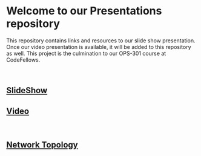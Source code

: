 <br>

# Welcome to our Presentations repository

This repository contains links and resources to our slide show presentation. Once our video presentation is available, it will be added to this repository as well. This project is the culmination to our OPS-301 course at CodeFellows.

<br>

## [SlideShow](https://docs.google.com/presentation/d/1zmxowBter6J1kJP3ijulRlkOrP-mnWauqEHvtknU68E/edit?usp=sharing)

## [Video]()

<br>

## [Network Topology](https://drive.google.com/file/d/1qlcgNT4YcZISOc7Lg6zPkyXDYgw9bfbz/view?usp=sharing)
